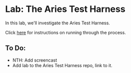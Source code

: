 # Lab: The Aries Test Harness

In this lab, we'll investigate the Aries Test Harness.

<!--- (To start the presentation, click [here](https://youtu.be/He1QHYuYxlw).) -->

Click [here](#) for instructions on running through the process.

## To Do:
- NTH: Add screencast
- Add lab to the Aries Test Harness repo, link to it.